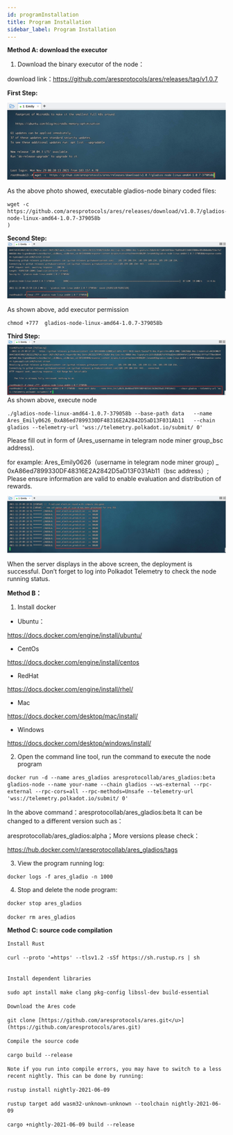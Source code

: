 ```yaml
---
id: programInstallation
title: Program Installation
sidebar_label: Program Installation
---
```


**Method A: download the executor**

1.  Download the binary executor of the node：

download link：[<u>https://github.com/aresprotocols/ares/releases/tag/v1.0.7</u>](https://github.com/aresprotocols/ares/releases/tag/v1.0.7)

**First Step:**

![](assets/build/114.png)

As the above photo showed, executable gladios-node binary coded files:
```
wget -c https://github.com/aresprotocols/ares/releases/download/v1.0.7/gladios-node-linux-amd64-1.0.7-379058b
)
```
**Second Step:**
![](assets/build/115.png)

As shown above, add executor permission

```
chmod +777  gladios-node-linux-amd64-1.0.7-379058b
```

**Third Step:**
![](assets/build/116.png)
As shown above, execute node

```
./gladios-node-linux-amd64-1.0.7-379058b --base-path data   --name Ares_Emily0626_0xA86ed7899330DF48316E2A2842D5aD13F031Ab11   --chain gladios --telemetry-url 'wss://telemetry.polkadot.io/submit/ 0'
```

Please fill out in form of (Ares_username in telegram node miner group_bsc address).

for example:
Ares_Emily0626（username in telegram node miner group) _ 0xA86ed7899330DF48316E2A2842D5aD13F031Ab11（bsc address）;
Please ensure information are valid to enable evaluation and distribution of rewards.

![](assets/build/117.png)

When the server displays in the above screen, the deployment is successful. Don’t forget to log into Polkadot Telemetry to check the node running status.



**Method B：**

1.  Install docker

*   Ubuntu：

https://docs.docker.com/engine/install/ubuntu/

*   CentOs

https://docs.docker.com/engine/install/centos

*   RedHat

https://docs.docker.com/engine/install/rhel/

*   Mac

https://docs.docker.com/desktop/mac/install/

*   Windows

https://docs.docker.com/desktop/windows/install/

2.  Open the command line tool, run the command to execute the node program

```
docker run -d --name ares_gladios aresprotocollab/ares_gladios:beta gladios-node --name your-name --chain gladios --ws-external --rpc-external --rpc-cors=all --rpc-methods=Unsafe --telemetry-url 'wss://telemetry.polkadot.io/submit/ 0'

```
In the above command：aresprotocollab/ares_gladios:beta It can be changed to a different version such as：

aresprotocollab/ares_gladios:alpha；More versions please check：

https://hub.docker.com/r/aresprotocollab/ares_gladios/tags

3. View the program running log:


```
docker logs -f ares_gladio -n 1000

```

4.  Stop and delete the node program:



```
docker stop ares_gladios

docker rm ares_gladios

```


**Method C: source code compilation**
```
Install Rust

curl --proto '=https' --tlsv1.2 -sSf https://sh.rustup.rs | sh


Install dependent libraries

sudo apt install make clang pkg-config libssl-dev build-essential

Download the Ares code

git clone [https://github.com/aresprotocols/ares.git</u>](https://github.com/aresprotocols/ares.git)

Compile the source code

cargo build --release

Note if you run into compile errors, you may have to switch to a less recent nightly. This can be done by running:

rustup install nightly-2021-06-09

rustup target add wasm32-unknown-unknown --toolchain nightly-2021-06-09

cargo +nightly-2021-06-09 build --release
```
